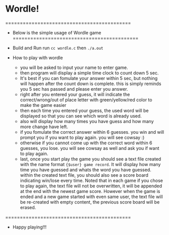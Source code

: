 # Wordle!
===========================================
* Below is the simple usage of Wordle game
===========================================

* Build and Run
run `cc wordle.c` then `./a.out`

* How to play with wordle
    * you will be asked to input your name to enter game.
    * then program will display a simple time clock to count down 5 sec.
    * It's best if you can fomulate your answer within 5 sec, but nothing will happen after the count down is complete. this is simply reminds you 5 sec has passed and please enter you answer.
    * right after you entered your guess, it will indicate the correct/wrong/out of place letter with green/yellow/red color to make the game easier
    * then each time you entered your guess, the used word will be displayed so that you can see which word is already used.
    * also will display how many times you have guess and how many more change have left.
    * if you fomulate the correct answer within 6 guesses. you win and will prompt you if you want to play again. you will see cowsay :)
    * otherwise if you cannot come up with the correct word within 6 guesses, you lose. you will see cowsay as well and ask you if want to play again.
    * last, once you start play the game you should see a text file created with the name format `{$user} game record`. It will display how many time you have guessed and whats the word you have guessed. within the created text file, you should also see a score board indicating win/lose every time. Noted that in each game if you chose to play again, the text file will not be overwritten, it will be appended at the end with the newest game score. However when the game is ended and a new game started with even same user, the text file will be re-created with empty content, the previous score board will be erased.

===========================================
 - Happy playing!!!

